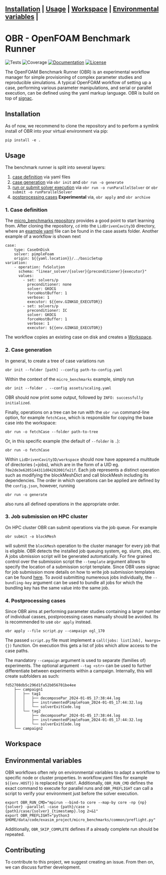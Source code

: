 **[Installation](#Installation)** |
**[Usage](#Usage)** |
**[Workspace](#Workspace)** |
**[Environmental variables](#Environmental_variables)** |
---
# OBR - OpenFOAM Benchmark Runner
![Tests](https://github.com/hpsim/obr/actions/workflows/test.yaml/badge.svg)
![Coverage](https://img.shields.io/endpoint?url=https://gist.githubusercontent.com/greole/70b77e941a906fc3863661697ea8e864/raw/covbadge.json)
[![Documentation](https://img.shields.io/badge/Documentation-blue.svg)](https://obr.readthedocs.io/)
[![License](https://img.shields.io/badge/License-BSD_3--Clause-blue.svg)](https://opensource.org/licenses/BSD-3-Clause)
<!-- Overview -->
The OpenFOAM Benchmark Runner (OBR) is an experimental workflow manager for
simple provisioning of complex parameter studies and reproducible simulations.
A typical OpenFOAM workflow of setting up a case, performing various parameter
manipulations, and serial or parallel execution, can be defined using the yaml markup language. OBR is build on
top of [signac](https://github.com/glotzerlab/signac).

<!-- Installation -->
## Installation
As of now, we recommend to clone the repository and to perform a symlink install of OBR into your virtual environment via pip:

```
pip install -e .
```

## Usage

The benchmark runner is split into several layers:
1. [case definition](https://obr.readthedocs.io/en/latest/overview/case.html) via yaml files
2. [case generation](https://obr.readthedocs.io/en/latest/overview/generate.html) via `obr init` and `obr run -o generate`
3. [run or submit solver execution](https://obr.readthedocs.io/en/latest/overview/submit.html) via `obr run -o runParallelSolver` or `obr submit -o runParallelSolver`
4. [postprocessing cases](https://obr.readthedocs.io/en/latest/overview/postProcessing.html) **Experimental** via, `obr apply` and `obr archive`

### 1. Case definition
The [micro_benchmarks repository](https://github.com/exasim-project/micro_benchmarks.git) provides a good point to start learning from. After cloning the repository, `cd` into the `LidDrivenCavity3D` directory, where an [example yaml](https://github.com/exasim-project/micro_benchmarks/blob/main/LidDrivenCavity3D/assets/scaling.yaml) file can be found in the case assets folder. Another example of a workflow is shown next

```
case:
    type: CaseOnDisk
    solver: pimpleFoam
    origin: ${{yaml.location}}/../basicSetup
variation:
    - operation: fvSolution
      schema: "linear_solver/{solver}{preconditioner}{executor}"
      values:
        - set: solvers/p
          preconditioner: none
          solver: GKOCG
          forceHostBuffer: 1
          verbose: 1
          executor: ${{env.GINKGO_EXECUTOR}}
        - set: solvers/p
          preconditioner: IC
          solver: GKOCG
          forceHostBuffer: 1
          verbose: 1
          executor: ${{env.GINKGO_EXECUTOR}}
```

The workflow copies an existing case on disk and creates a [Workspace](#Workspace).

### 2. Case generation

In general, to create a tree of case variations run

    obr init --folder [path] --config path-to-config.yaml

Within the context of the `micro_benchmarks` example, simply run

    obr init --folder . --config assets/scaling.yaml

OBR should now print some output, followed by `INFO: successfully initialized`.

Finally,  operations on a tree can be run with the `obr run` command-line option, for example `fetchCase`, which is responsible for copying the base case into the workspace:

    obr run -o fetchCase --folder path-to-tree

Or, in this specific example (the default of `--folder` is `.`):

    obr run -o fetchCase

Within `LidDrivenCavity3D/workspace` should now have appeared a multitude of directories (=jobs), which are in the form of a UID eg. `78e2de3e6205144311d04282001fe21f`. Each job represents a distinct operation such as modifying the blockMeshDict and call blockMesh including its dependencies. The order in which operations can be applied are defined by the `config.json`, however, running

    obr run -o generate

also runs all defined operations in the appropriate order.

### 3. Job submission on HPC cluster

On HPC cluster OBR can submit operations via the job queue. For example

    obr submit -o blockMesh

will submit the `blockMesh` operation to the cluster manager for every job that is eligible. OBR detects the installed job queuing system, eg. slurm, pbs, etc. A jobs ubmission script will be generated automatically. For fine grained control over the submission script the `--template` argument allows to specify the location of a submission script template. Since OBR uses signac for job submission more details on how to write job submission templates can be found [here](https://docs.signac.io/en/latest/templates.html). To avoid submitting numereous jobs individually, the `--bundling-key` argument can be used to bundle all jobs for which the bundling key has the same value into the same job.

### 4. Postprocessing cases

Since OBR aims at performing parameter studies containing a larger number of individual casses, postprocessing cases manually should be avoided. Its is recommended to use `obr apply` instead.

    obr apply --file script.py --campaign ogl_170

The passed `script.py` file must implement a `call(jobs: list[Job], kwargs={})` function. On execution this gets a list of jobs which allow access to the case paths.

The mandatory `--campaign` argument is used to separate (families of) experiments. The optional argument `--tag <str>` can be used to further differentiate between experiments within a campaign. Internally, this will create subfolders as such:

    fd52708db5c296d1fa52b056701be4ee
        ├── campaign1
        │   ├── tag1
        │   │   ├── decomposePar_2024-01-05_17:38:44.log
        │   │   ├── instrumentedPimpleFoam_2024-01-05_17:44:32.log
        │   │   └── solverExitCode.log
        │   └── tag2
        │       ├── decomposePar_2024-01-05_17:38:44.log
        │       ├── instrumentedPimpleFoam_2024-01-05_17:44:32.log
        │       └── solverExitCode.log
        └── campaign2    

## Workspace

## Environmental variables

OBR workflows often rely on environmental variables to adapt a workflow to specific node or cluster properties. In workflow.yaml files for example `${{env.HOST}}` is replaced by
`$HOST`. Additionally, `OBR_RUN_CMD` defines the exact command to execute for parallel runs and `OBR_PREFLIGHT` can call a script to verify your environment just before the solver execution.

    export OBR_RUN_CMD="mpirun --bind-to core --map-by core -np {np} {solver} -parallel -case {path}/case >  {path}/case/{solver}_{timestamp}.log 2>&1"
    export OBR_PREFLIGHT="python3 $HOME/data/code/exasim_project/micro_benchmarks/common/preflight.py"

Additionally, `OBR_SKIP_COMPLETE` defines if a already complete run should be repeated.


## Contributing

To contribute to this project, we suggest creating an issue. From then on, we can discuss further development.
